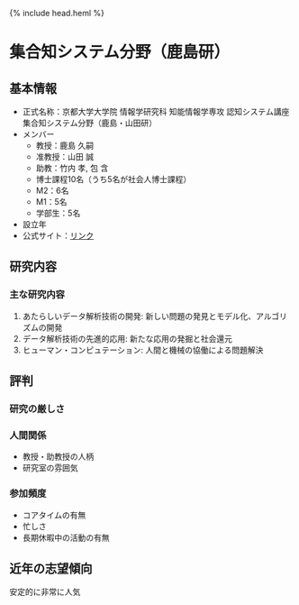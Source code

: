 {% include head.heml %}
# 集合知システム分野（鹿島研）
## 基本情報
- 正式名称：京都大学大学院 情報学研究科 知能情報学専攻 認知システム講座 集合知システム分野（鹿島・山田研）
- メンバー
  - 教授：鹿島 久嗣
  - 准教授：山田 誠
  - 助教：竹内 孝, 包 含
  - 博士課程10名（うち5名が社会人博士課程）
  - M2：6名
  - M1：5名
  - 学部生：5名
- 設立年
- 公式サイト：[リンク](http://www.ml.ist.i.kyoto-u.ac.jp)

## 研究内容
### 主な研究内容
1. あたらしいデータ解析技術の開発: 新しい問題の発見とモデル化、アルゴリズムの開発
1. データ解析技術の先進的応用: 新たな応用の発掘と社会還元
1. ヒューマン・コンピュテーション: 人間と機械の協働による問題解決

## 評判
### 研究の厳しさ
### 人間関係
- 教授・助教授の人柄
- 研究室の雰囲気
### 参加頻度
- コアタイムの有無
- 忙しさ
- 長期休暇中の活動の有無

## 近年の志望傾向
安定的に非常に人気